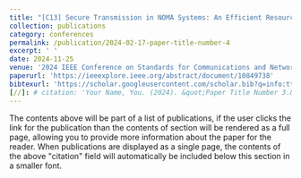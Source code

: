 ```yaml
---
title: "[C13] Secure Transmission in NOMA Systems: An Efficient Resource Allocation Strategy Using Deep Learning"
collection: publications
category: conferences
permalink: /publication/2024-02-17-paper-title-number-4
excerpt: ' '
date: 2024-11-25
venue: '2024 IEEE Conference on Standards for Communications and Networking (CSCN)'
paperurl: 'https://ieeexplore.ieee.org/abstract/document/10849738'
bibtexurl: 'https://scholar.googleusercontent.com/scholar.bib?q=info:ttuAIgmb0IgJ:scholar.google.com/&output=citation&scisdr=CgL1daADENKYq2n6zSY:AAZF9b8AAAAAaKr81SZDLelps6yyOi6j62HrtSk&scisig=AAZF9b8AAAAAaKr81Ss-T3NnpZ6etXB5rYiVRPI&scisf=4&ct=citation&cd=-1&hl=en&scfhb=1'
[//]: # citation: 'Your Name, You. (2024). &quot;Paper Title Number 3.&quot; <i>GitHub Journal of Bugs</i>. 1(3).'
---
```


The contents above will be part of a list of publications, if the user clicks the link for the publication than the contents of section will be rendered as a full page, allowing you to provide more information about the paper for the reader. When publications are displayed as a single page, the contents of the above "citation" field will automatically be included below this section in a smaller font.
